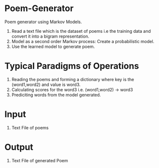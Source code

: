 # Poem-Generator
Poem generator using Markov Models.
1. Read a text file which is the dataset of poems i.e the training data and convert it into a bigram representation.
2. Model as a second order Markov process: Create a probabilistic model.
3. Use the learned model to generate poem.

# Typical Paradigms of Operations
1. Reading the poems and forming a dictionary where key is the (word1,word2) and value is word3.
2. Calculating scores for the word3 i.e. (word1,word2) -> word3
3. Prediciting words from the model generated.

# Input
1. Text File of poems

# Output
1. Text File of generated Poem
